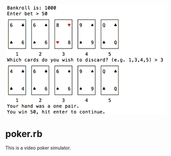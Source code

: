 ![Video Poker Screenshot](/screenshot1.png "Video Poker Screenshot")
# poker.rb

This is a video poker simulator.
